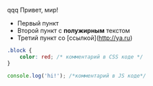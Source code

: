 qqq
Привет, мир!

* Первый пункт
* Второй пункт с&nbsp;**​полужирным**​ текстом
* Третий пункт со [​ссылкой]​(​http://ya.ru)​

```css
.block {
    color: red; /* комментарий в CSS коде */
}
```

```js
console.log('hi!'); /*комментарий в JS коде*/
```
